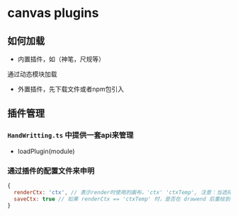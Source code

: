 # canvas plugins 

## 如何加载

- 内置插件，如（神笔，尺规等）

通过动态模块加载

- 外置插件，先下载文件或者npm包引入

## 插件管理

### `HandWritting.ts` 中提供一套api来管理

- loadPlugin(module)

### 通过插件的配置文件来申明

```js
{
  renderCtx: 'ctx', // 表示render时使用的画布，'ctx' 'ctxTemp', 注意：当选择为ctxTemp时，drawend 后ctxtemp 会清空
  saveCtx: true // 如果 renderCtx == 'ctxTemp' 时，是否在 drawend 后重绘到ctx，当为 false 时，不会被计入 eles 中
}
```


